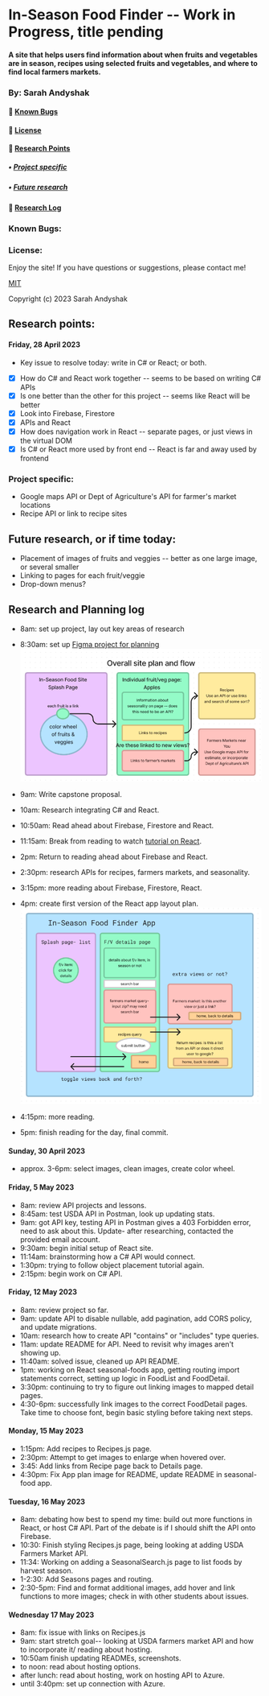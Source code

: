 # In-Season Food Finder -- Work in Progress, title pending

#### A site that helps users find information about when fruits and vegetables are in season, recipes using selected fruits and vegetables, and where to find local farmers markets. 

### By: Sarah Andyshak

#### 🍋 [Known Bugs](#known-bugs)
#### 🍒 [License](#license)
#### 🥦 [Research Points](#research-points)
##### • [Project specific](#project-specific)
##### • [Future research](#future-research-or-if-time-today)
#### 🍇 [Research Log](#research-and-planning-log)

### Known Bugs:

### License:
Enjoy the site! If you have questions or suggestions, please contact me!

[MIT](https://github.com/git/git-scm.com/blob/main/MIT-LICENSE.txt)

Copyright (c) 2023 Sarah Andyshak


## Research points:

#### Friday, 28 April 2023
* Key issue to resolve today: write in C# or React; or both. 

- [x] How do C# and React work together -- seems to be based on writing C# APIs
- [x] Is one better than the other for this project -- seems like React will be better
- [x] Look into Firebase, Firestore
- [x] APIs and React
- [x] How does navigation work in React -- separate pages, or just views in the virtual DOM
- [x] Is C# or React more used by front end -- React is far and away used by frontend

### Project specific:
* Google maps API or Dept of Agriculture's API for farmer's market locations
* Recipe API or link to recipe sites

## Future research, or if time today: 
* Placement of images of fruits and veggies -- better as one large image, or several smaller
* Linking to pages for each fruit/veggie
* Drop-down menus?

## Research and Planning log
* 8am: set up project, lay out key areas of research
* 8:30am: set up [Figma project for planning](https://www.figma.com/file/ZEGbWcXC5QjQC8gzE0UkQT/In-Season-Food-Capstone?node-id=0%3A1&t=v0GHrqAo6qvnaWos-1)
![capstone plan](food-site-plan.png)

* 9am: Write capstone proposal.
* 10am: Research integrating C# and React.
* 10:50am: Read ahead about Firebase, Firestore and React.
* 11:15am: Break from reading to watch [tutorial on React](https://www.youtube.com/watch?v=b9eMGE7QtTk&list=PLWJHBbgEE85zkXzrgQ9fcHdvw4rH4Cx_U&index=4&ab_channel=JavaScriptMastery).
* 2pm: Return to reading ahead about Firebase and React.
* 2:30pm: research APIs for recipes, farmers markets, and seasonality.
* 3:15pm: more reading about Firebase, Firestore, React.
* 4pm: create first version of the React app layout plan.
![React app layout](ReactLayout.png)
* 4:15pm: more reading.
* 5pm: finish reading for the day, final commit.

#### Sunday, 30 April 2023
* approx. 3-6pm: select images, clean images, create color wheel.

#### Friday, 5 May 2023
* 8am: review API projects and lessons.
* 8:45am: test USDA API in Postman, look up updating stats.
* 9am: got API key, testing API in Postman gives a 403 Forbidden error, need to ask about this. Update- after researching, contacted the provided email account.
* 9:30am: begin initial setup of React site.
* 11:14am: brainstorming how a C# API would connect.
* 1:30pm: trying to follow object placement tutorial again.
* 2:15pm: begin work on C# API.

#### Friday, 12 May 2023
* 8am: review project so far.
* 9am: update API to disable nullable, add pagination, add CORS policy, and update migrations.
* 10am: research how to create API "contains" or "includes" type queries.
* 11am: update README for API. Need to revisit why images aren't showing up.
* 11:40am: solved issue, cleaned up API README.
* 1pm: working on React seasonal-foods app, getting routing import statements correct, setting up logic in FoodList and FoodDetail.
* 3:30pm: continuing to try to figure out linking images to mapped detail pages. 
* 4:30-6pm: successfully link images to the correct FoodDetail pages. Take time to choose font, begin basic styling before taking next steps.

#### Monday, 15 May 2023
* 1:15pm: Add recipes to Recipes.js page.
* 2:30pm: Attempt to get images to enlarge when hovered over.
* 3:45: Add links from Recipe page back to Details page.
* 4:30pm: Fix App plan image for README, update README in seasonal-food app.

#### Tuesday, 16 May 2023
* 8am: debating how best to spend my time: build out more functions in React, or host C# API. Part of the debate is if I should shift the API onto Firebase.
* 10:30: Finish styling Recipes.js page, being looking at adding USDA Farmers Market API.
* 11:34: Working on adding a SeasonalSearch.js page to list foods by harvest season.
* 1-2:30: Add Seasons pages and routing.
* 2:30-5pm: Find and format additional images, add hover and link functions to more images; check in with other students about issues.

#### Wednesday 17 May 2023
* 8am: fix issue with links on Recipes.js
* 9am: start stretch goal-- looking at USDA farmers market API and how to incorporate it/ reading about hosting.
* 10:50am finish updating READMEs, screenshots.
* to noon: read about hosting options.
* after lunch: read about hosting, work on hosting API to Azure.
* until 3:40pm: set up connection with Azure.